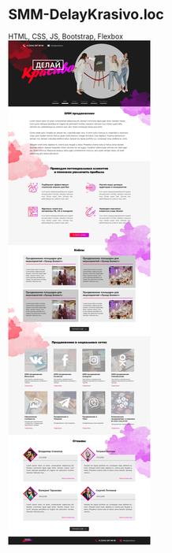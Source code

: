 # SMM-DelayKrasivo.loc
HTML, CSS, JS, Bootstrap, Flexbox
![Image alt](https://github.com/Bashurov/SMM-DelayKrasivo.loc/blob/master/СММ.png)

